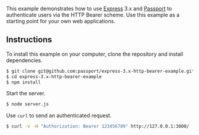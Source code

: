This example demonstrates how to use [Express](http://expressjs.com/) 3.x and
[Passport](http://passportjs.org/) to authenticate users via the HTTP Bearer
scheme.  Use this example as a starting point for your own web applications.

## Instructions

To install this example on your computer, clone the repository and install
dependencies.

```bash
$ git clone git@github.com:passport/express-3.x-http-bearer-example.git
$ cd express-3.x-http-bearer-example
$ npm install
```

Start the server.

```bash
$ node server.js
```

Use `curl` to send an authenticated request.

```bash
$ curl -v -H "Authorization: Bearer 123456789" http://127.0.0.1:3000/
```
